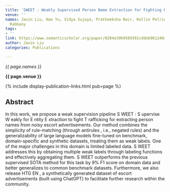 ```yaml
---
title: 'SWEET : Weakly Supervised Person Name Extraction for Fighting Human Trafficking'
venue: ''
names: Javin Liu, Hao Yu, Vidya Sujaya, Pratheeksha Nair, Kellin Pelrine, Reihaneh
  Rabbany
tags:
- ''
link: https://www.semanticscholar.org/paper/0204e3969589392cdde6961240a994adf39426fe
author: Javin Liu
categories: Publications

---
```


*{{ page.names }}*

**{{ page.venue }}**

{% include display-publication-links.html pub=page %}

## Abstract

In this work, we propose a weak supervision pipeline S WEET : S upervise W eakly for E ntity E xtraction to fight T rafficking for extracting person names from noisy escort advertisements. Our method combines the simplicity of rule-matching (through antirules , i.e., negated rules) and the generalizability of large language models fine-tuned on benchmark, domain-specific and synthetic datasets, treating them as weak labels. One of the major challenges in this domain is limited labeled data. S WEET addresses this by obtaining multiple weak labels through labeling functions and effectively aggregating them. S WEET outperforms the previous supervised SOTA method for this task by 9% F1 score on domain data and better generalizes to common benchmark datasets. Furthermore, we also release HTG EN , a synthetically generated dataset of escort advertisements (built using ChatGPT) to facilitate further research within the community.